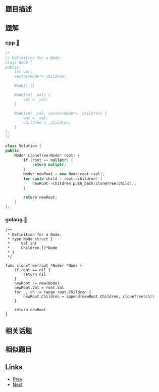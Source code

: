 
# [](https://leetcode-cn.com/problems/clone-n-ary-tree)

## 题目描述



## 题解

### cpp [🔗](clone-n-ary-tree.cpp) 
```cpp
/*
// Definition for a Node.
class Node {
public:
    int val;
    vector<Node*> children;

    Node() {}

    Node(int _val) {
        val = _val;
    }

    Node(int _val, vector<Node*> _children) {
        val = _val;
        children = _children;
    }
};
*/

class Solution {
public:
    Node* cloneTree(Node* root) {
        if (root == nullptr) {
            return nullptr;
        }
        Node* newRoot = new Node(root->val);
        for (auto child : root->children) {
            newRoot->children.push_back(cloneTree(child));
        }

        return newRoot;
    }
};
```
### golang [🔗](clone-n-ary-tree.go) 
```golang
/**
 * Definition for a Node.
 * type Node struct {
 *     Val int
 *     Children []*Node
 * }
 */

func cloneTree(root *Node) *Node {
	if root == nil {
        return nil
    }
    newRoot := new(Node)
    newRoot.Val = root.Val
    for _, ch := range root.Children {
        newRoot.Children = append(newRoot.Children, cloneTree(ch))
    }

    return newRoot
}
```


## 相关话题



## 相似题目



## Links

- [Prev](../build-an-array-with-stack-operations/README.md) 
- [Next](../diameter-of-n-ary-tree/README.md) 

